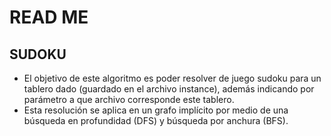 # READ ME 

## SUDOKU

- El objetivo de este algoritmo es poder resolver de juego sudoku para un tablero dado (guardado en el archivo instance), además indicando por parámetro a que archivo corresponde este tablero.
- Esta resolución se aplica en un grafo implícito por medio de una búsqueda en profundidad (DFS) y búsqueda por anchura (BFS).

